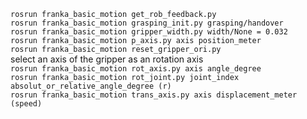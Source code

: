 `rosrun franka_basic_motion get_rob_feedback.py`  
`rosrun franka_basic_motion grasping_init.py grasping/handover`  
`rosrun franka_basic_motion gripper_width.py width/None = 0.032`  
`rosrun franka_basic_motion p_axis.py axis position_meter`  
`rosrun franka_basic_motion reset_gripper_ori.py`  
select an axis of the gripper as an rotation axis  
`rosrun franka_basic_motion rot_axis.py axis angle_degree`  
`rosrun franka_basic_motion rot_joint.py joint_index absolut_or_relative_angle_degree (r)`  
`rosrun franka_basic_motion trans_axis.py axis displacement_meter (speed)`  
